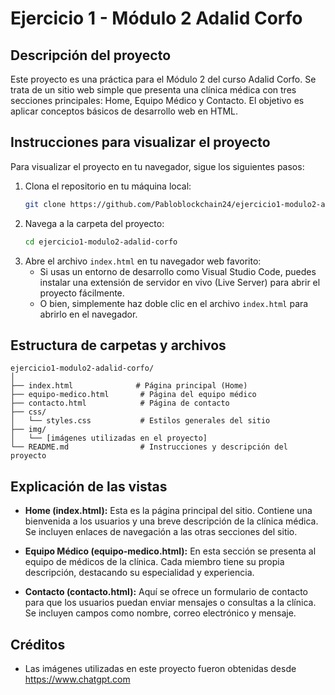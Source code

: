 # Ejercicio 1 - Módulo 2 Adalid Corfo

## Descripción del proyecto

Este proyecto es una práctica para el Módulo 2 del curso Adalid Corfo. Se trata de un sitio web simple que presenta una clínica médica con tres secciones principales: Home, Equipo Médico y Contacto. El objetivo es aplicar conceptos básicos de desarrollo web en HTML.

## Instrucciones para visualizar el proyecto

Para visualizar el proyecto en tu navegador, sigue los siguientes pasos:

1. Clona el repositorio en tu máquina local:
   ```bash
   git clone https://github.com/Pabloblockchain24/ejercicio1-modulo2-adalid-corfo.git
   ```
2. Navega a la carpeta del proyecto:
   ```bash
   cd ejercicio1-modulo2-adalid-corfo
   ```
3. Abre el archivo `index.html` en tu navegador web favorito:
   - Si usas un entorno de desarrollo como Visual Studio Code, puedes instalar una extensión de servidor en vivo (Live Server) para abrir el proyecto fácilmente.
   - O bien, simplemente haz doble clic en el archivo `index.html` para abrirlo en el navegador.

## Estructura de carpetas y archivos

```
ejercicio1-modulo2-adalid-corfo/
│
├── index.html              # Página principal (Home)
├── equipo-medico.html       # Página del equipo médico
├── contacto.html            # Página de contacto
├── css/
│   └── styles.css           # Estilos generales del sitio
├── img/
│   └── [imágenes utilizadas en el proyecto]
└── README.md                # Instrucciones y descripción del proyecto
```

## Explicación de las vistas

- **Home (index.html):** Esta es la página principal del sitio. Contiene una bienvenida a los usuarios y una breve descripción de la clínica médica. Se incluyen enlaces de navegación a las otras secciones del sitio.
  
- **Equipo Médico (equipo-medico.html):** En esta sección se presenta al equipo de médicos de la clínica. Cada miembro tiene su propia descripción, destacando su especialidad y experiencia.

- **Contacto (contacto.html):** Aquí se ofrece un formulario de contacto para que los usuarios puedan enviar mensajes o consultas a la clínica. Se incluyen campos como nombre, correo electrónico y mensaje.

## Créditos

- Las imágenes utilizadas en este proyecto fueron obtenidas desde https://www.chatgpt.com